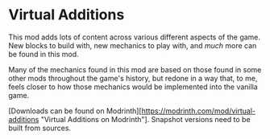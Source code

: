# Virtual Additions
This mod adds lots of content across various different aspects of the game. New blocks to build with, new mechanics to play with, and _much_ more can be found in this mod.

Many of the mechanics found in this mod are based on those found in some other mods throughout the game's history, but redone in a way that, to me, feels closer to how those mechanics would be implemented into the vanilla game.

[Downloads can be found on Modrinth][https://modrinth.com/mod/virtual-additions "Virtual Additions on Modrinth"]. Snapshot versions need to be built from sources.
